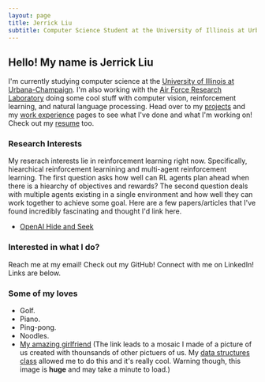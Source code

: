 ```yaml
---
layout: page
title: Jerrick Liu
subtitle: Computer Science Student at the University of Illinois at Urbana-Champaign
---
```


## Hello! My name is Jerrick Liu

I'm currently studying computer science at the [University of Illinois at Urbana-Champaign](https://cs.illinois.edu/). I'm also working with the [Air Force Research Laboratory](https://www.afrl.af.mil/) doing some cool stuff with computer vision, reinforcement learning, and natural language processing. Head over to my [projects](projects/projects.html) and my [work experience](work.md) pages to see what I've done and what I'm working on! Check out my [resume](assets/resume/JerrickLiuResume.pdf) too.

### Research Interests

My reserach interests lie in reinforcement learning right now. Specifically, hiearchical reinforcement learnining and multi-agent reinforcement learning. The first question asks how well can RL agents plan ahead when there is a hiearchy of objectives and rewards? The second question deals with multiple agents existing in a single environment and how well they can work together to achieve some goal. Here are a few papers/articles that I've found incredibly fascinating and thought I'd link here.

- [OpenAI Hide and Seek](https://openai.com/blog/emergent-tool-use/)

### Interested in what I do?

Reach me at my email! Check out my GitHub! Connect with me on LinkedIn! Links are below.

### Some of my loves

- Golf.
- Piano. 
- Ping-pong.
- Noodles.
- [My amazing girlfriend](/assets/img/mymosaic.png) (The link leads to a mosaic I made of a picture of us created with thounsands of other pictuers of us. My [data structures class](https://courses.engr.illinois.edu/cs225/sp2021/) allowed me to do this and it's really cool. Warning though, this image is **huge** and may take a minute to load.)

